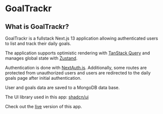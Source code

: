 # GoalTrackr

## What is GoalTrackr?

GoalTrackr is a fullstack Next.js 13 application allowing authenticated users to list and track their daily goals.

The application supports optimistic rendering with [TanStack Query][1] and manages global state with [Zustand][2].

Authentication is done with [NextAuth.js][3]. Additionally, some routes are protected from unauthorized users and users are redirected to the daily goals page after initial authentication.

User and goals data are saved to a MongoDB data base.

The UI library used in this app: [shadcn/ui][chad]

Check out the [live][0] version of this app.

[0]: https://goaltrackr.vercel.app/
[1]: https://tanstack.com/query/
[2]: https://www.npmjs.com/package/zustand
[3]: https://next-auth.js.org/
[chad]: https://ui.shadcn.com/
